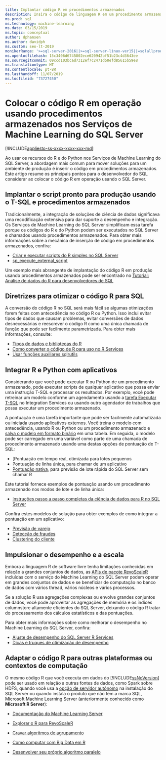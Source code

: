 ```yaml
---
title: Implantar código R em procedimentos armazenados
description: Insira o código de linguagem R em um procedimento armazenado do SQL Server para disponibilizá-lo a qualquer aplicativo cliente que tenha acesso a um banco de dados SQL Server.
ms.prod: sql
ms.technology: machine-learning
ms.date: 03/15/2019
ms.topic: conceptual
author: dphansen
ms.author: davidph
ms.custom: seo-lt-2019
monikerRange: '>=sql-server-2016||>=sql-server-linux-ver15||=sqlallproducts-allversions'
ms.openlocfilehash: 15c3406d6745802ece620942bf51b23c4d3643ee
ms.sourcegitcommit: 09ccd103bcad7312ef7c2471d50efd85615b59e8
ms.translationtype: HT
ms.contentlocale: pt-BR
ms.lasthandoff: 11/07/2019
ms.locfileid: "73727450"
---
```

# <a name="operationalize-r-code-using-stored-procedures-in-sql-server-machine-learning-services"></a>Colocar o código R em operação usando procedimentos armazenados nos Serviços de Machine Learning do SQL Server
[!INCLUDE[appliesto-ss-xxxx-xxxx-xxx-md](../../includes/appliesto-ss-xxxx-xxxx-xxx-md.md)]

Ao usar os recursos do R e do Python nos Serviços de Machine Learning do SQL Server, a abordagem mais comum para mover soluções para um ambiente de produção é inserir o código em procedimentos armazenados. Este artigo resume os principais pontos para o desenvolvedor do SQL considerar ao colocar o código R em operação usando o SQL Server.

## <a name="deploy-production-ready-script-using-t-sql-and-stored-procedures"></a>Implantar o script pronto para produção usando o T-SQL e procedimentos armazenados

Tradicionalmente, a integração de soluções de ciência de dados significava uma recodificação extensiva para dar suporte a desempenho e integração. Os Serviços de Machine Learning do SQL Server simplificam essa tarefa porque os códigos do R e do Python podem ser executados no SQL Server e chamados usando procedimentos armazenados. Para obter mais informações sobre a mecânica de inserção de código em procedimentos armazenados, confira:

+ [Criar e executar scripts do R simples no SQL Server](../tutorials/quickstart-r-create-script.md)
+ [sp_execute_external_script](../../relational-databases/system-stored-procedures/sp-execute-external-script-transact-sql.md)

Um exemplo mais abrangente de implantação do código R em produção usando procedimentos armazenados pode ser encontrado no [Tutorial: Análise de dados do R para desenvolvedores de SQL](../../advanced-analytics/tutorials/sqldev-in-database-r-for-sql-developers.md)

## <a name="guidelines-for-optimizing-r-code-for-sql"></a>Diretrizes para otimizar o código R para SQL

A conversão do código R no SQL será mais fácil se algumas otimizações forem feitas com antecedência no código R ou Python. Isso inclui evitar tipos de dados que causam problemas, evitar conversões de dados desnecessárias e reescrever o código R como uma única chamada de função que pode ser facilmente parametrizada. Para obter mais informações, consulte:

+ [Tipos de dados e bibliotecas do R](r-libraries-and-data-types.md)
+ [Como converter o código de R para uso no R Services](converting-r-code-for-use-in-sql-server.md)
+ [Usar funções auxiliares sqlrutils](ref-r-sqlrutils.md)

## <a name="integrate-r-and-python-with-applications"></a>Integrar R e Python com aplicativos

Considerando que você pode executar R ou Python de um procedimento armazenado, pode executar scripts de qualquer aplicativo que possa enviar uma instrução T-SQL e processar os resultados. Por exemplo, você pode retreinar um modelo conforme um agendamento usando a [tarefa Executar T-SQL](https://docs.microsoft.com/sql/integration-services/control-flow/execute-t-sql-statement-task) no Integration Services ou usando outro agendador de trabalhos que possa executar um procedimento armazenado.

A pontuação é uma tarefa importante que pode ser facilmente automatizada ou iniciada usando aplicativos externos. Você treina o modelo com antecedência, usando R ou Python ou um procedimento armazenado e [salva o modelo em formato binário](../tutorials/walkthrough-build-and-save-the-model.md) em uma tabela. Em seguida, o modelo pode ser carregado em uma variável como parte de uma chamada de procedimento armazenado usando uma destas opções de pontuação do T-SQL:

+ [Pontuação em tempo real, otimizada para lotes pequenos
+ Pontuação de linha única, para chamar de um aplicativo
+ [Pontuação nativa](../sql-native-scoring.md), para previsão de lote rápida do SQL Server sem chamar R

Este tutorial fornece exemplos de pontuação usando um procedimento armazenado nos modos de lote e de linha única:

+ [Instruções passo a passo completas da ciência de dados para R no SQL Server](../tutorials/walkthrough-data-science-end-to-end-walkthrough.md)

Confira estes modelos de solução para obter exemplos de como integrar a pontuação em um aplicativo:

+ [Previsão de varejo](https://github.com/Microsoft/SQL-Server-R-Services-Samples/blob/master/RetailForecasting/Introduction.md)
+ [Detecção de fraudes](https://github.com/Microsoft/r-server-fraud-detection)
+ [Clustering do cliente](https://github.com/Microsoft/sql-server-samples/tree/master/samples/features/r-services/getting-started/customer-clustering)

## <a name="boost-performance-and-scale"></a>Impulsionar o desempenho e a escala

Embora a linguagem R de software livre tenha limitações conhecidas em relação a grandes conjuntos de dados, as [APIs de pacote RevoScaleR](ref-r-revoscaler.md) incluídas com o serviço do Machine Learning do SQL Server podem operar em grandes conjuntos de dados e se beneficiar de computação no banco de dados com vários thread, vários núcleos e vários processos.

Se a solução R usa agregações complexas ou envolve grandes conjuntos de dados, você pode aproveitar as agregações de memória e os índices columnstore altamente eficientes do SQL Server, deixando o código R tratar do processamento dos cálculos estatísticos e das pontuações.

Para obter mais informações sobre como melhorar o desempenho no Machine Learning do SQL Server, confira:

+ [Ajuste de desempenho do SQL Server R Services](../../advanced-analytics/r/sql-server-r-services-performance-tuning.md)
+ [Dicas e truques de otimização de desempenho](https://gallery.cortanaintelligence.com/Tutorial/SQL-Server-Optimization-Tips-and-Tricks-for-Analytics-Services)

## <a name="adapt-r-code-for-other-platforms-or-compute-contexts"></a>Adaptar o código R para outras plataformas ou contextos de computação

O mesmo código R que você executa em dados do [!INCLUDE[ssNoVersion](../../includes/ssnoversion-md.md)] pode ser usado em relação a outras fontes de dados, como Spark sobre HDFS, quando você usa a [opção de servidor autônomo](../install/sql-machine-learning-standalone-windows-install.md) na instalação do SQL Server ou quando instala o produto que não tem a marca SQL, Microsoft Machine Learning Server (anteriormente conhecido como **Microsoft R Server**):

+ [Documentação do Machine Learning Server](https://docs.microsoft.com/r-server/)

+ [Explorar o R para RevoScaleR](https://docs.microsoft.com/r-server/r/tutorial-r-to-revoscaler)

+ [Gravar algoritmos de agrupamento](https://docs.microsoft.com/r-server/r/how-to-developer-write-chunking-algorithms)

+ [Como computar com Big Data em R](https://docs.microsoft.com/r-server/r/tutorial-large-data-tips)

+ [Desenvolver seu próprio algoritmo paralelo](https://docs.microsoft.com/r-server/r-reference/revopemar/pemar)

